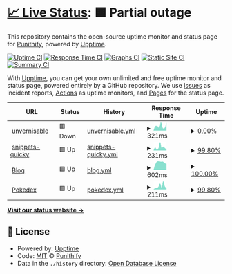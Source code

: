 # [📈 Live Status](https://unvernisable.tech): <!--live status--> **🟧 Partial outage**

This repository contains the open-source uptime monitor and status page for [Punithify](https://unvernisable.tech), powered by [Upptime](https://github.com/upptime/upptime).

[![Uptime CI](https://github.com/Punithify/Monitor/workflows/Uptime%20CI/badge.svg)](https://github.com/upptime/upptime/actions?query=workflow%3A%22Uptime+CI%22)
[![Response Time CI](https://github.com/Punithify/Monitor/workflows/Response%20Time%20CI/badge.svg)](https://github.com/upptime/upptime/actions?query=workflow%3A%22Response+Time+CI%22)
[![Graphs CI](https://github.com/Punithify/Monitor/workflows/Graphs%20CI/badge.svg)](https://github.com/upptime/upptime/actions?query=workflow%3A%22Graphs+CI%22)
[![Static Site CI](https://github.com/Punithify/Monitor/workflows/Static%20Site%20CI/badge.svg)](https://github.com/upptime/upptime/actions?query=workflow%3A%22Static+Site+CI%22)
[![Summary CI](https://github.com/Punithify/Monitor/workflows/Summary%20CI/badge.svg)](https://github.com/upptime/upptime/actions?query=workflow%3A%22Summary+CI%22)

With [Upptime](https://upptime.js.org), you can get your own unlimited and free uptime monitor and status page, powered entirely by a GitHub repository. We use [Issues](https://github.com/Punithify/Monitor/issues) as incident reports, [Actions](https://github.com/Punithify/Monitor/actions) as uptime monitors, and [Pages](https://unvernisable.tech) for the status page.

<!--start: status pages-->
<!-- This summary is generated by Upptime (https://github.com/upptime/upptime) -->
<!-- Do not edit this manually, your changes will be overwritten -->
<!-- prettier-ignore -->
| URL | Status | History | Response Time | Uptime |
| --- | ------ | ------- | ------------- | ------ |
| <img alt="" src="https://favicons.githubusercontent.com/www.unvernisable.tech" height="13"> [unvernisable](https://www.unvernisable.tech) | 🟥 Down | [unvernisable.yml](https://github.com/Punithify/Monitor/commits/HEAD/history/unvernisable.yml) | <details><summary><img alt="Response time graph" src="./graphs/unvernisable/response-time-week.png" height="20"> 321ms</summary><br><a href="https://unvernisable.tech/history/unvernisable"><img alt="Response time 271" src="https://img.shields.io/endpoint?url=https%3A%2F%2Fraw.githubusercontent.com%2FPunithify%2FMonitor%2FHEAD%2Fapi%2Funvernisable%2Fresponse-time.json"></a><br><a href="https://unvernisable.tech/history/unvernisable"><img alt="24-hour response time 544" src="https://img.shields.io/endpoint?url=https%3A%2F%2Fraw.githubusercontent.com%2FPunithify%2FMonitor%2FHEAD%2Fapi%2Funvernisable%2Fresponse-time-day.json"></a><br><a href="https://unvernisable.tech/history/unvernisable"><img alt="7-day response time 321" src="https://img.shields.io/endpoint?url=https%3A%2F%2Fraw.githubusercontent.com%2FPunithify%2FMonitor%2FHEAD%2Fapi%2Funvernisable%2Fresponse-time-week.json"></a><br><a href="https://unvernisable.tech/history/unvernisable"><img alt="30-day response time 284" src="https://img.shields.io/endpoint?url=https%3A%2F%2Fraw.githubusercontent.com%2FPunithify%2FMonitor%2FHEAD%2Fapi%2Funvernisable%2Fresponse-time-month.json"></a><br><a href="https://unvernisable.tech/history/unvernisable"><img alt="1-year response time 271" src="https://img.shields.io/endpoint?url=https%3A%2F%2Fraw.githubusercontent.com%2FPunithify%2FMonitor%2FHEAD%2Fapi%2Funvernisable%2Fresponse-time-year.json"></a></details> | <details><summary><a href="https://unvernisable.tech/history/unvernisable">0.00%</a></summary><a href="https://unvernisable.tech/history/unvernisable"><img alt="All-time uptime 0.18%" src="https://img.shields.io/endpoint?url=https%3A%2F%2Fraw.githubusercontent.com%2FPunithify%2FMonitor%2FHEAD%2Fapi%2Funvernisable%2Fuptime.json"></a><br><a href="https://unvernisable.tech/history/unvernisable"><img alt="24-hour uptime 0.00%" src="https://img.shields.io/endpoint?url=https%3A%2F%2Fraw.githubusercontent.com%2FPunithify%2FMonitor%2FHEAD%2Fapi%2Funvernisable%2Fuptime-day.json"></a><br><a href="https://unvernisable.tech/history/unvernisable"><img alt="7-day uptime 0.00%" src="https://img.shields.io/endpoint?url=https%3A%2F%2Fraw.githubusercontent.com%2FPunithify%2FMonitor%2FHEAD%2Fapi%2Funvernisable%2Fuptime-week.json"></a><br><a href="https://unvernisable.tech/history/unvernisable"><img alt="30-day uptime 1.38%" src="https://img.shields.io/endpoint?url=https%3A%2F%2Fraw.githubusercontent.com%2FPunithify%2FMonitor%2FHEAD%2Fapi%2Funvernisable%2Fuptime-month.json"></a><br><a href="https://unvernisable.tech/history/unvernisable"><img alt="1-year uptime 0.18%" src="https://img.shields.io/endpoint?url=https%3A%2F%2Fraw.githubusercontent.com%2FPunithify%2FMonitor%2FHEAD%2Fapi%2Funvernisable%2Fuptime-year.json"></a></details>
| <img alt="" src="https://favicons.githubusercontent.com/snippets-quicky.vercel.app" height="13"> [snippets-quicky](https://snippets-quicky.vercel.app) | 🟩 Up | [snippets-quicky.yml](https://github.com/Punithify/Monitor/commits/HEAD/history/snippets-quicky.yml) | <details><summary><img alt="Response time graph" src="./graphs/snippets-quicky/response-time-week.png" height="20"> 231ms</summary><br><a href="https://unvernisable.tech/history/snippets-quicky"><img alt="Response time 200" src="https://img.shields.io/endpoint?url=https%3A%2F%2Fraw.githubusercontent.com%2FPunithify%2FMonitor%2FHEAD%2Fapi%2Fsnippets-quicky%2Fresponse-time.json"></a><br><a href="https://unvernisable.tech/history/snippets-quicky"><img alt="24-hour response time 66" src="https://img.shields.io/endpoint?url=https%3A%2F%2Fraw.githubusercontent.com%2FPunithify%2FMonitor%2FHEAD%2Fapi%2Fsnippets-quicky%2Fresponse-time-day.json"></a><br><a href="https://unvernisable.tech/history/snippets-quicky"><img alt="7-day response time 231" src="https://img.shields.io/endpoint?url=https%3A%2F%2Fraw.githubusercontent.com%2FPunithify%2FMonitor%2FHEAD%2Fapi%2Fsnippets-quicky%2Fresponse-time-week.json"></a><br><a href="https://unvernisable.tech/history/snippets-quicky"><img alt="30-day response time 177" src="https://img.shields.io/endpoint?url=https%3A%2F%2Fraw.githubusercontent.com%2FPunithify%2FMonitor%2FHEAD%2Fapi%2Fsnippets-quicky%2Fresponse-time-month.json"></a><br><a href="https://unvernisable.tech/history/snippets-quicky"><img alt="1-year response time 200" src="https://img.shields.io/endpoint?url=https%3A%2F%2Fraw.githubusercontent.com%2FPunithify%2FMonitor%2FHEAD%2Fapi%2Fsnippets-quicky%2Fresponse-time-year.json"></a></details> | <details><summary><a href="https://unvernisable.tech/history/snippets-quicky">99.80%</a></summary><a href="https://unvernisable.tech/history/snippets-quicky"><img alt="All-time uptime 99.91%" src="https://img.shields.io/endpoint?url=https%3A%2F%2Fraw.githubusercontent.com%2FPunithify%2FMonitor%2FHEAD%2Fapi%2Fsnippets-quicky%2Fuptime.json"></a><br><a href="https://unvernisable.tech/history/snippets-quicky"><img alt="24-hour uptime 100.00%" src="https://img.shields.io/endpoint?url=https%3A%2F%2Fraw.githubusercontent.com%2FPunithify%2FMonitor%2FHEAD%2Fapi%2Fsnippets-quicky%2Fuptime-day.json"></a><br><a href="https://unvernisable.tech/history/snippets-quicky"><img alt="7-day uptime 99.80%" src="https://img.shields.io/endpoint?url=https%3A%2F%2Fraw.githubusercontent.com%2FPunithify%2FMonitor%2FHEAD%2Fapi%2Fsnippets-quicky%2Fuptime-week.json"></a><br><a href="https://unvernisable.tech/history/snippets-quicky"><img alt="30-day uptime 99.84%" src="https://img.shields.io/endpoint?url=https%3A%2F%2Fraw.githubusercontent.com%2FPunithify%2FMonitor%2FHEAD%2Fapi%2Fsnippets-quicky%2Fuptime-month.json"></a><br><a href="https://unvernisable.tech/history/snippets-quicky"><img alt="1-year uptime 99.91%" src="https://img.shields.io/endpoint?url=https%3A%2F%2Fraw.githubusercontent.com%2FPunithify%2FMonitor%2FHEAD%2Fapi%2Fsnippets-quicky%2Fuptime-year.json"></a></details>
| <img alt="" src="https://favicons.githubusercontent.com/unvernisable.hashnode.dev" height="13"> [Blog](https://unvernisable.hashnode.dev) | 🟩 Up | [blog.yml](https://github.com/Punithify/Monitor/commits/HEAD/history/blog.yml) | <details><summary><img alt="Response time graph" src="./graphs/blog/response-time-week.png" height="20"> 602ms</summary><br><a href="https://unvernisable.tech/history/blog"><img alt="Response time 573" src="https://img.shields.io/endpoint?url=https%3A%2F%2Fraw.githubusercontent.com%2FPunithify%2FMonitor%2FHEAD%2Fapi%2Fblog%2Fresponse-time.json"></a><br><a href="https://unvernisable.tech/history/blog"><img alt="24-hour response time 492" src="https://img.shields.io/endpoint?url=https%3A%2F%2Fraw.githubusercontent.com%2FPunithify%2FMonitor%2FHEAD%2Fapi%2Fblog%2Fresponse-time-day.json"></a><br><a href="https://unvernisable.tech/history/blog"><img alt="7-day response time 602" src="https://img.shields.io/endpoint?url=https%3A%2F%2Fraw.githubusercontent.com%2FPunithify%2FMonitor%2FHEAD%2Fapi%2Fblog%2Fresponse-time-week.json"></a><br><a href="https://unvernisable.tech/history/blog"><img alt="30-day response time 557" src="https://img.shields.io/endpoint?url=https%3A%2F%2Fraw.githubusercontent.com%2FPunithify%2FMonitor%2FHEAD%2Fapi%2Fblog%2Fresponse-time-month.json"></a><br><a href="https://unvernisable.tech/history/blog"><img alt="1-year response time 573" src="https://img.shields.io/endpoint?url=https%3A%2F%2Fraw.githubusercontent.com%2FPunithify%2FMonitor%2FHEAD%2Fapi%2Fblog%2Fresponse-time-year.json"></a></details> | <details><summary><a href="https://unvernisable.tech/history/blog">100.00%</a></summary><a href="https://unvernisable.tech/history/blog"><img alt="All-time uptime 100.00%" src="https://img.shields.io/endpoint?url=https%3A%2F%2Fraw.githubusercontent.com%2FPunithify%2FMonitor%2FHEAD%2Fapi%2Fblog%2Fuptime.json"></a><br><a href="https://unvernisable.tech/history/blog"><img alt="24-hour uptime 100.00%" src="https://img.shields.io/endpoint?url=https%3A%2F%2Fraw.githubusercontent.com%2FPunithify%2FMonitor%2FHEAD%2Fapi%2Fblog%2Fuptime-day.json"></a><br><a href="https://unvernisable.tech/history/blog"><img alt="7-day uptime 100.00%" src="https://img.shields.io/endpoint?url=https%3A%2F%2Fraw.githubusercontent.com%2FPunithify%2FMonitor%2FHEAD%2Fapi%2Fblog%2Fuptime-week.json"></a><br><a href="https://unvernisable.tech/history/blog"><img alt="30-day uptime 100.00%" src="https://img.shields.io/endpoint?url=https%3A%2F%2Fraw.githubusercontent.com%2FPunithify%2FMonitor%2FHEAD%2Fapi%2Fblog%2Fuptime-month.json"></a><br><a href="https://unvernisable.tech/history/blog"><img alt="1-year uptime 100.00%" src="https://img.shields.io/endpoint?url=https%3A%2F%2Fraw.githubusercontent.com%2FPunithify%2FMonitor%2FHEAD%2Fapi%2Fblog%2Fuptime-year.json"></a></details>
| <img alt="" src="https://favicons.githubusercontent.com/pokedex-rho-steel.vercel.app" height="13"> [Pokedex](https://pokedex-rho-steel.vercel.app) | 🟩 Up | [pokedex.yml](https://github.com/Punithify/Monitor/commits/HEAD/history/pokedex.yml) | <details><summary><img alt="Response time graph" src="./graphs/pokedex/response-time-week.png" height="20"> 211ms</summary><br><a href="https://unvernisable.tech/history/pokedex"><img alt="Response time 210" src="https://img.shields.io/endpoint?url=https%3A%2F%2Fraw.githubusercontent.com%2FPunithify%2FMonitor%2FHEAD%2Fapi%2Fpokedex%2Fresponse-time.json"></a><br><a href="https://unvernisable.tech/history/pokedex"><img alt="24-hour response time 96" src="https://img.shields.io/endpoint?url=https%3A%2F%2Fraw.githubusercontent.com%2FPunithify%2FMonitor%2FHEAD%2Fapi%2Fpokedex%2Fresponse-time-day.json"></a><br><a href="https://unvernisable.tech/history/pokedex"><img alt="7-day response time 211" src="https://img.shields.io/endpoint?url=https%3A%2F%2Fraw.githubusercontent.com%2FPunithify%2FMonitor%2FHEAD%2Fapi%2Fpokedex%2Fresponse-time-week.json"></a><br><a href="https://unvernisable.tech/history/pokedex"><img alt="30-day response time 204" src="https://img.shields.io/endpoint?url=https%3A%2F%2Fraw.githubusercontent.com%2FPunithify%2FMonitor%2FHEAD%2Fapi%2Fpokedex%2Fresponse-time-month.json"></a><br><a href="https://unvernisable.tech/history/pokedex"><img alt="1-year response time 210" src="https://img.shields.io/endpoint?url=https%3A%2F%2Fraw.githubusercontent.com%2FPunithify%2FMonitor%2FHEAD%2Fapi%2Fpokedex%2Fresponse-time-year.json"></a></details> | <details><summary><a href="https://unvernisable.tech/history/pokedex">99.80%</a></summary><a href="https://unvernisable.tech/history/pokedex"><img alt="All-time uptime 99.96%" src="https://img.shields.io/endpoint?url=https%3A%2F%2Fraw.githubusercontent.com%2FPunithify%2FMonitor%2FHEAD%2Fapi%2Fpokedex%2Fuptime.json"></a><br><a href="https://unvernisable.tech/history/pokedex"><img alt="24-hour uptime 100.00%" src="https://img.shields.io/endpoint?url=https%3A%2F%2Fraw.githubusercontent.com%2FPunithify%2FMonitor%2FHEAD%2Fapi%2Fpokedex%2Fuptime-day.json"></a><br><a href="https://unvernisable.tech/history/pokedex"><img alt="7-day uptime 99.80%" src="https://img.shields.io/endpoint?url=https%3A%2F%2Fraw.githubusercontent.com%2FPunithify%2FMonitor%2FHEAD%2Fapi%2Fpokedex%2Fuptime-week.json"></a><br><a href="https://unvernisable.tech/history/pokedex"><img alt="30-day uptime 99.95%" src="https://img.shields.io/endpoint?url=https%3A%2F%2Fraw.githubusercontent.com%2FPunithify%2FMonitor%2FHEAD%2Fapi%2Fpokedex%2Fuptime-month.json"></a><br><a href="https://unvernisable.tech/history/pokedex"><img alt="1-year uptime 99.96%" src="https://img.shields.io/endpoint?url=https%3A%2F%2Fraw.githubusercontent.com%2FPunithify%2FMonitor%2FHEAD%2Fapi%2Fpokedex%2Fuptime-year.json"></a></details>

<!--end: status pages-->

[**Visit our status website →**](https://unvernisable.tech)

## 📄 License

- Powered by: [Upptime](https://github.com/upptime/upptime)
- Code: [MIT](./LICENSE) © [Punithify](https://unvernisable.tech)
- Data in the `./history` directory: [Open Database License](https://opendatacommons.org/licenses/odbl/1-0/)
